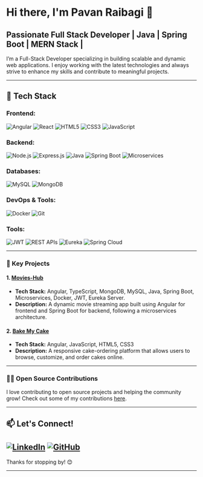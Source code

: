 # Hi there, I'm Pavan Raibagi 👋

## Passionate Full Stack Developer | Java | Spring Boot |  MERN Stack | 

I’m a Full-Stack Developer specializing in building scalable and dynamic web applications. I enjoy working with the latest technologies and always strive to enhance my skills and contribute to meaningful projects.

---

## 🔧 Tech Stack

### **Frontend:**
<p>
  <img src="https://img.shields.io/badge/Angular-DD0031?style=for-the-badge&logo=angular&logoColor=white" alt="Angular" />
   <img src="https://img.shields.io/badge/React-20232A?style=for-the-badge&logo=react&logoColor=61DAFB" alt="React" />
  <img src="https://img.shields.io/badge/HTML5-E34F26?style=for-the-badge&logo=html5&logoColor=white" alt="HTML5" />
  <img src="https://img.shields.io/badge/CSS3-1572B6?style=for-the-badge&logo=css3&logoColor=white" alt="CSS3" />
  <img src="https://img.shields.io/badge/JavaScript-F7DF1E?style=for-the-badge&logo=javascript&logoColor=black" alt="JavaScript" />
</p>

### **Backend:**
<p>
  <img src="https://img.shields.io/badge/Node.js-339933?style=for-the-badge&logo=nodedotjs&logoColor=white" alt="Node.js" />
  <img src="https://img.shields.io/badge/Express.js-000000?style=for-the-badge&logo=express&logoColor=white" alt="Express.js" />
  <img src="https://img.shields.io/badge/Java-007396?style=for-the-badge&logo=java&logoColor=white" alt="Java" />
  <img src="https://img.shields.io/badge/Spring_Boot-6DB33F?style=for-the-badge&logo=spring-boot&logoColor=white" alt="Spring Boot" />
  <img src="https://img.shields.io/badge/Microservices-0078D4?style=for-the-badge&logo=microservices&logoColor=white" alt="Microservices" />
</p>

### **Databases:**
<p>
  <img src="https://img.shields.io/badge/MySQL-4479A1?style=for-the-badge&logo=mysql&logoColor=white" alt="MySQL" />
  <img src="https://img.shields.io/badge/MongoDB-47A248?style=for-the-badge&logo=mongodb&logoColor=white" alt="MongoDB" />
</p>

### **DevOps & Tools:**
<p>
  <img src="https://img.shields.io/badge/Docker-2496ED?style=for-the-badge&logo=docker&logoColor=white" alt="Docker" />
  <img src="https://img.shields.io/badge/Git-F05032?style=for-the-badge&logo=git&logoColor=white" alt="Git" />
</p>

### **Tools:**
<p>
  <img src="https://img.shields.io/badge/JWT-000000?style=for-the-badge&logo=JSON%20web%20tokens&logoColor=white" alt="JWT" />
  <img src="https://img.shields.io/badge/REST%20APIs-0052CC?style=for-the-badge&logo=restful&logoColor=white" alt="REST APIs" />
  <img src="https://img.shields.io/badge/Eureka-652D90?style=for-the-badge&logo=netflix&logoColor=white" alt="Eureka" />
  <img src="https://img.shields.io/badge/Spring%20Cloud-339933?style=for-the-badge&logo=spring-cloud&logoColor=white" alt="Spring Cloud" />
</p>


---

### 🚀 Key Projects

#### 1. [Movies-Hub](https://github.com/pavantech01/movies-hub)
   - **Tech Stack:** Angular, TypeScript, MongoDB, MySQL, Java, Spring Boot, Microservices, Docker, JWT, Eureka Server.
   - **Description:** A dynamic movie streaming app built using Angular for frontend and Spring Boot for backend, following a microservices architecture.

#### 2. [Bake My Cake](https://github.com/pavantech01/bake-my-cake)
   - **Tech Stack:** Angular, JavaScript, HTML5, CSS3
   - **Description:** A responsive cake-ordering platform that allows users to browse, customize, and order cakes online.

---

### 👨‍💻 Open Source Contributions

I love contributing to open source projects and helping the community grow! Check out some of my contributions [here](https://github.com/pavantech01?tab=repositories).

---

## 📫 Let's Connect!

[![LinkedIn](https://img.shields.io/badge/LinkedIn-blue?style=flat&logo=linkedin&logoColor=white)](https://www.linkedin.com/in/pavanraibagi/)
[![GitHub](https://img.shields.io/badge/GitHub-black?style=flat&logo=github)](https://github.com/pavantech01)
---
Thanks for stopping by! 😊

---
